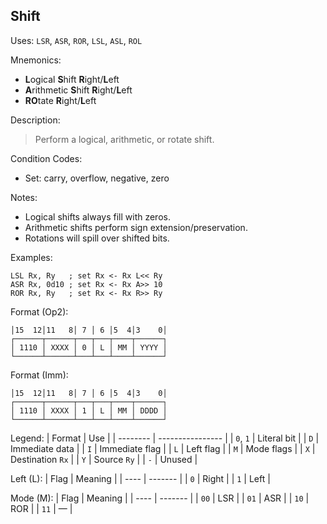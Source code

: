 ## Shift

Uses:
`LSR`, `ASR`, `ROR`,
`LSL`, `ASL`, `ROL`

Mnemonics:
- **L**ogical **S**hift **R**ight/**L**eft
- **A**rithmetic **S**hift **R**ight/**L**eft
- **RO**tate **R**ight/**L**eft

Description:
> Perform a logical, arithmetic, or rotate shift.

Condition Codes:
- Set: carry, overflow, negative, zero

Notes:
- Logical shifts always fill with zeros.
- Arithmetic shifts perform sign extension/preservation.
- Rotations will spill over shifted bits.

Examples:
```assembly
LSL Rx, Ry   ; set Rx <- Rx L<< Ry
ASR Rx, 0d10 ; set Rx <- Rx A>> 10
ROR Rx, Ry   ; set Rx <- Rx R>> Ry
```

Format (Op2):
```
│15  12│11   8│ 7 │ 6 │5  4│3    0│
┌──────┬──────┬───┬───┬────┬──────┐
│ 1110 │ XXXX │ 0 │ L │ MM │ YYYY │
└──────┴──────┴───┴───┴────┴──────┘
```

Format (Imm):
```
│15  12│11   8│ 7 │ 6 │5  4│3    0│
┌──────┬──────┬───┬───┬────┬──────┐
│ 1110 │ XXXX │ 1 │ L │ MM │ DDDD │
└──────┴──────┴───┴───┴────┴──────┘
```

Legend:
| Format   | Use              |
| -------- | ---------------- |
| `0`, `1` | Literal bit      |
| `D`      | Immediate data   |
| `I`      | Immediate flag   |
| `L`      | Left flag        |
| `M`      | Mode flags       |
| `X`      | Destination `Rx` |
| `Y`      | Source `Ry`      |
| `-`      | Unused           |

Left (L):
| Flag | Meaning |
| ---- | ------- |
| `0`  | Right   |
| `1`  | Left    |

Mode (M):
| Flag | Meaning |
| ---- | ------- |
| `00` | LSR     |
| `01` | ASR     |
| `10` | ROR     |
| `11` | &mdash; |
